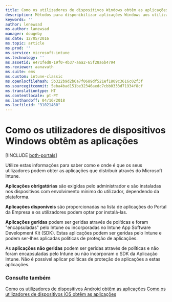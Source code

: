 ```yaml
---
title: Como os utilizadores de dispositivos Windows obtêm as aplicações
description: Métodos para disponibilizar aplicações Windows aos utilizadores
keywords: ''
author: lenewsad
ms.author: lanewsad
manager: dougeby
ms.date: 12/05/2016
ms.topic: article
ms.prod: ''
ms.service: microsoft-intune
ms.technology: ''
ms.assetid: e471fed8-19f0-4b37-aaa2-65f28a6b4794
ms.reviewer: aanavath
ms.suite: ems
ms.custom: intune-classic
ms.openlocfilehash: 5b322b9d2b6a7f0689df521ef1809c3616c02f3f
ms.sourcegitcommit: 5eba4bad151be32346aedc7cbb0333d71934f8cf
ms.translationtype: HT
ms.contentlocale: pt-PT
ms.lasthandoff: 04/16/2018
ms.locfileid: "31021460"
---
```

# <a name="how-your-windows-users-get-their-apps"></a>Como os utilizadores de dispositivos Windows obtêm as aplicações

[!INCLUDE [both-portals](./includes/note-for-both-portals.md)]

Utilize estas informações para saber como e onde é que os seus utilizadores podem obter as aplicações que distribuir através do Microsoft Intune.

**Aplicações obrigatórias** são exigidas pelo administrador e são instaladas nos dispositivos com envolvimento mínimo do utilizador, dependendo da plataforma.

**Aplicações disponíveis** são proporcionadas na lista de aplicações do Portal da Empresa e os utilizadores podem optar por instalá-las.

**Aplicações geridas** podem ser geridas através de políticas e foram "encapsuladas" pelo Intune ou incorporadas no Intune App Software Development Kit (SDK). Estas aplicações podem ser geridas pelo Intune e podem ser-lhes aplicadas políticas de proteção de aplicações.

As **aplicações não geridas** podem ser geridas através de políticas e não foram encapsuladas pelo Intune ou não incorporam o SDK da Aplicação Intune. Não é possível aplicar políticas de proteção de aplicações a estas aplicações.

### <a name="see-also"></a>Consulte também
[Como os utilizadores de dispositivos Android obtêm as aplicações](end-user-apps-android.md)
[Como os utilizadores de dispositivos iOS obtêm as aplicações](end-user-apps-android.md)
